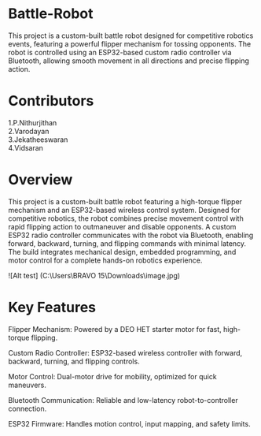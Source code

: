 # Battle-Robot
This project is a custom-built battle robot designed for competitive robotics events, featuring a powerful flipper mechanism for tossing opponents. The robot is controlled using an ESP32-based custom radio controller via Bluetooth, allowing smooth movement in all directions and precise flipping action.
# Contributors
1.P.Nithurjithan  
2.Varodayan  
3.Jekatheeswaran  
4.Vidsaran  

# Overview  
This project is a custom-built battle robot featuring a high-torque flipper mechanism and an ESP32-based wireless control system. Designed for competitive robotics, the robot combines precise movement control with rapid flipping action to outmaneuver and disable opponents. A custom ESP32 radio controller communicates with the robot via Bluetooth, enabling forward, backward, turning, and flipping commands with minimal latency. The build integrates mechanical design, embedded programming, and motor control for a complete hands-on robotics experience.  

![Alt test] (C:\Users\BRAVO 15\Downloads\image.jpg)


# Key Features  
Flipper Mechanism: Powered by a DEO HET starter motor for fast, high-torque flipping.

Custom Radio Controller: ESP32-based wireless controller with forward, backward, turning, and flipping controls.

Motor Control: Dual-motor drive for mobility, optimized for quick maneuvers.

Bluetooth Communication: Reliable and low-latency robot-to-controller connection.

ESP32 Firmware: Handles motion control, input mapping, and safety limits.
